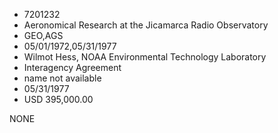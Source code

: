 * 7201232
* Aeronomical Research at the Jicamarca Radio Observatory
* GEO,AGS
* 05/01/1972,05/31/1977
* Wilmot Hess, NOAA Environmental Technology Laboratory
* Interagency Agreement
*   name not available
* 05/31/1977
* USD 395,000.00

NONE